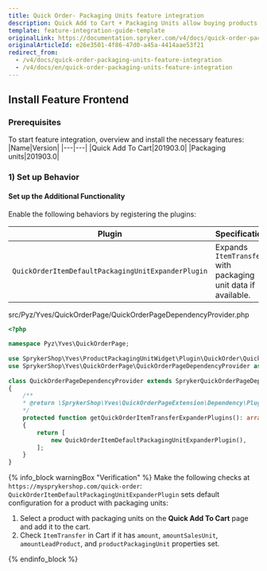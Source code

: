 ```yaml
---
title: Quick Order- Packaging Units feature integration
description: Quick Add to Cart + Packaging Units allow buying products in different packaging units. This guide describes how to integrate this feature into your project.
template: feature-integration-guide-template
originalLink: https://documentation.spryker.com/v4/docs/quick-order-packaging-units-feature-integration
originalArticleId: e26e3501-4f86-47d0-a45a-4414aae53f21
redirect_from:
  - /v4/docs/quick-order-packaging-units-feature-integration
  - /v4/docs/en/quick-order-packaging-units-feature-integration
---
```


## Install Feature Frontend
### Prerequisites
To start feature integration, overview and install the necessary features:
|Name|Version|
|---|---|
|Quick Add To Cart|201903.0|
|Packaging units|201903.0|

### 1) Set up Behavior
#### Set up the Additional Functionality

Enable the following behaviors by registering the plugins:

|Plugin|Specification|Prerequisites|Namespace|
|---|---|---|---|
|`QuickOrderItemDefaultPackagingUnitExpanderPlugin`|Expands `ItemTransfer` with packaging unit data if available.|None|`SprykerShop\Yves\ProductPackagingUnitWidget\Plugin\QuickOrder`|

src/Pyz/Yves/QuickOrderPage/QuickOrderPageDependencyProvider.php

```php
<?php
 
namespace Pyz\Yves\QuickOrderPage;
 
use SprykerShop\Yves\ProductPackagingUnitWidget\Plugin\QuickOrder\QuickOrderItemDefaultPackagingUnitExpanderPlugin;
use SprykerShop\Yves\QuickOrderPage\QuickOrderPageDependencyProvider as SprykerQuickOrderPageDependencyProvider;
 
class QuickOrderPageDependencyProvider extends SprykerQuickOrderPageDependencyProvider
{
	/**
	* @return \SprykerShop\Yves\QuickOrderPageExtension\Dependency\Plugin\QuickOrderItemExpanderPluginInterface[]
	*/
	protected function getQuickOrderItemTransferExpanderPlugins(): array
	{
		return [
			new QuickOrderItemDefaultPackagingUnitExpanderPlugin(),
		];
	}
}
```

{% info_block warningBox "Verification" %}
Make the following checks at `https://mysprykershop.com/quick-order`: `QuickOrderItemDefaultPackagingUnitExpanderPlugin` sets default configuration for a product with packaging units:<ol><li>Select a product with packaging units on the **Quick Add To Cart** page and add it to the cart. </li><li>Check `ItemTransfer` in Cart if it has `amount`, `amountSalesUnit`, `amountLeadProduct`, and `productPackagingUnit` properties set.</li></ol>
{% endinfo_block %}
